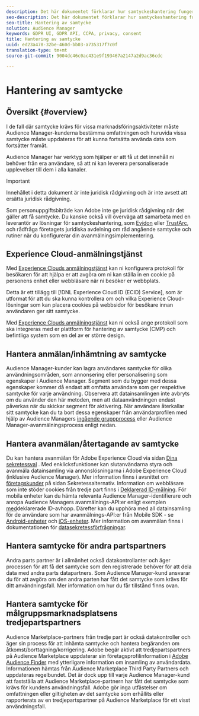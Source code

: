 ```yaml
---
description: Det här dokumentet förklarar hur samtyckeshantering fungerar i Audience Manager.
seo-description: Det här dokumentet förklarar hur samtyckeshantering fungerar i Audience Manager.
seo-title: Hantering av samtycke
solution: Audience Manager
keywords: GDPR UI, GDPR API, CCPA, privacy, consent
title: Hantering av samtycke
uuid: ed23a478-32be-460d-bb03-a735317f7c0f
translation-type: tm+mt
source-git-commit: 9004dc46c0ac431e9f193467a2147a2d9ac36cdc

---
```



# Hantering av samtycke

## Översikt {#overview}

I de fall där samtycke krävs för vissa marknadsföringsaktiviteter måste Audience Manager-kunderna bestämma omfattningen och huruvida vissa samtycke måste uppdateras för att kunna fortsätta använda data som fortsätter framåt.

Audience Manager har verktyg som hjälper er att få ut det innehåll ni behöver från era användare, så att ni kan leverera personaliserade upplevelser till dem i alla kanaler.

>[!IMPORTANT]
>
> Innehållet i detta dokument är inte juridisk rådgivning och är inte avsett att ersätta juridisk rådgivning.
>
> Som personuppgiftsbiträde kan Adobe inte ge juridisk rådgivning när det gäller att få samtycke. Du kanske också vill överväga att samarbeta med en leverantör av lösningar för samtyckeshantering, som [Evidon](https://theblog.adobe.com/evidon-builds-gdpr-universal-consent-integration-with-launch-by-adobe/) eller [TrustArc](https://theblog.adobe.com/trustarc-builds-consent-integration-launch-adobe/), och rådfråga företagets juridiska avdelning om råd angående samtycke och rutiner när du konfigurerar din avanmälningsimplementering.

## Experience Cloud-anmälningstjänst

Med [Experience Clouds anmälningstjänst](https://docs.adobe.com/content/help/en/id-service/using/implementation-guides/opt-in-service/optin-overview.html) kan ni konfigurera protokoll för besökaren för att hjälpa er att avgöra om ni kan ställa in en cookie på personens enhet eller webbläsare när ni besöker er webbplats.

Detta är ett tillägg till [!DNL Experience Cloud ID (ECID) Service], som är utformat för att du ska kunna kontrollera om och vilka Experience Cloud-lösningar som kan placera cookies på webbsidor för besökare innan användaren ger sitt samtycke.

Med [Experience Clouds anmälningstjänst](https://docs.adobe.com/content/help/en/id-service/using/implementation-guides/opt-in-service/optin-overview.html) kan ni också ange protokoll som ska integreras med er plattform för hantering av samtycke (CMP) och befintliga system som en del av er större design.

## Hantera anmälan/inhämtning av samtycke

Audience Manager-kunder kan lagra användares samtycke för olika användningsområden, som annonsering eller personalisering som egenskaper i Audience Manager. Segment som du bygger med dessa egenskaper kommer då endast att omfatta användare som ger respektive samtycke för varje användning. Observera att datainsamlingen inte avbryts om du använder den här metoden, men att dataanvändningen endast påverkas när du skickar segment för aktivering. När användare återkallar sitt samtycke kan du ta bort dessa egenskaper från användarprofilen med hjälp av Audience Managers [ingående gruppprocess](../../integration/sending-audience-data/batch-data-transfer-explained/inbound-file-contents.md) eller Audience Manager-avanmälningsprocess enligt nedan.

## Hantera avanmälan/återtagande av samtycke

Du kan hantera avanmälan för Adobe Experience Cloud via sidan [Dina sekretessval](https://www.adobe.com/privacy/opt-out.html#customeruse) . Med enklicksfunktioner kan slutanvändarna styra och avanmäla datainsamling via annonslösningarna i Adobe Experience Cloud (inklusive Audience Manager). Mer information finns i avsnittet om [företagskunder](https://www.adobe.com/privacy/opt-out.html#customeruse) på sidan Sekretessalternativ. Information om webbläsare som inte stöder cookies från tredje part finns i [Deklarerad ID-målning](../../features/declared-ids.md#declared-id-targeting). För mobila enheter kan du hämta relevanta Audience Manager-identifierare och anropa Audience Managers avanmälnings-API:er enligt exemplen [med](../../features/declared-ids.md#opt-out-examples)deklarerade ID-avhopp. Därefter kan du upphöra med all datainsamling för de användare som har avanmälnings-API:er från Mobile SDK - se [Android-enheter](https://marketing.adobe.com/resources/help/en_US/mobile/android/privacy.html) och [iOS-enheter](https://marketing.adobe.com/resources/help/en_US/mobile/ios/privacy.html). Mer information om avanmälan finns i dokumentationen för [datasekretessförfrågningar](../../overview/data-security-and-privacy/data-privacy-requests.md).

## Hantera samtycke för andra partspartners

Andra parts partner är i allmänhet också datakontrollanter och äger processen för att få det samtycke som den registrerade behöver för att dela data med andra parts datapartners. Som Audience Manager-kund ansvarar du för att avgöra om den andra parten har fått det samtycke som krävs för ditt användningsfall. Mer information om hur du får tillstånd finns ovan.

## Hantera samtycke för målgruppsmarknadsplatsens tredjepartspartners

Audience Marketplace-partners från tredje part är också datakontroller och äger sin process för att inhämta samtycke och hantera begäranden om åtkomst/borttagning/korrigering. Adobe begär aktivt att tredjepartspartners på Audience Marketplace uppdaterar sin företagsprofilinformation i [Adobe Audience Finder](https://www.adobe-audience-finder.com/) med ytterligare information om insamling av användardata. Informationen hämtas från Audience Marketplace Third Party Partners och uppdateras regelbundet. Det är dock upp till varje Audience Manager-kund att fastställa att Audience Marketplace-partnern har fått det samtycke som krävs för kundens användningsfall. Adobe gör inga utfästelser om omfattningen eller giltigheten av det samtycke som erhållits eller rapporterats av en tredjepartspartner på Audience Marketplace för ett visst användningsfall.
